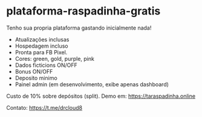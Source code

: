# plataforma-raspadinha-gratis

Tenho sua propria plataforma gastando inicialmente nada!
- Atualizações inclusas
- Hospedagem incluso
- Pronta para FB Pixel.
- Cores: green, gold, purple, pink
- Dados ficticions ON/OFF
- Bonus ON/OFF
- Deposito minimo
- Painel admin (em desenvolvimento, exibe apenas dashboard)

Custo de 10% sobre depósitos (split).
Demo em: https://taraspadinha.online

Contato: https://t.me/drcloud8
